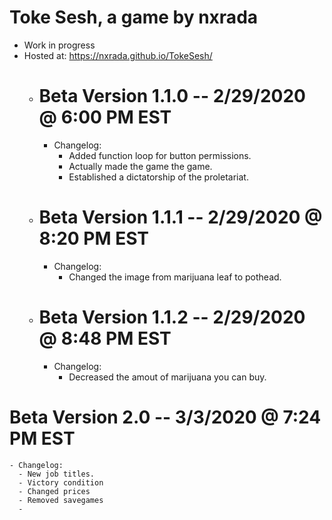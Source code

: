 # Toke Sesh, a game by nxrada
- Work in progress
- Hosted at: https://nxrada.github.io/TokeSesh/
  - # Beta Version 1.1.0 -- 2/29/2020  @ 6:00 PM EST
    - Changelog:
      - Added function loop for button permissions.
      - Actually made the game the game. 
      - Established a dictatorship of the proletariat. 
  - # Beta Version 1.1.1 -- 2/29/2020 @ 8:20 PM EST
    - Changelog:
      - Changed the image from marijuana leaf to pothead. 
  - # Beta Version 1.1.2 -- 2/29/2020 @ 8:48 PM EST
    - Changelog:
      - Decreased the amout of marijuana you can buy. 
 # Beta Version 2.0 -- 3/3/2020 @ 7:24 PM EST
    - Changelog:
      - New job titles.
      - Victory condition
      - Changed prices
      - Removed savegames
      - 

